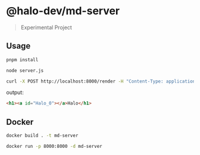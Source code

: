 # @halo-dev/md-server

> Experimental Project

## Usage

```bash
pnpm install
```

```bash
node server.js
```

```bash
curl -X POST http://localhost:8000/render -H "Content-Type: application/json" -d '{"text": "# Halo"}'
```

output:

```html
<h1><a id="Halo_0"></a>Halo</h1>
```

## Docker

```bash
docker build . -t md-server 
```

```bash
docker run -p 8000:8000 -d md-server
```
